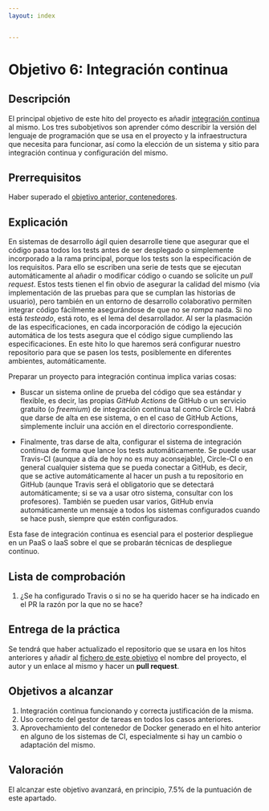 ```yaml
---
layout: index


---
```

# Objetivo 6: Integración continua

## Descripción

El principal objetivo de este hito del proyecto es añadir
[integración continua](http://jj.github.io/IV/documentos/temas/Integracion_continua)
al mismo. Los tres subobjetivos son aprender cómo describir la versión del
lenguaje de programación que se usa en el proyecto y la infraestructura que
necesita para funcionar, así como la elección de un sistema y sitio para
integración continua y configuración del mismo.

## Prerrequisitos

Haber superado el [objetivo anterior, contenedores](5.Docker).

## Explicación

En sistemas de desarrollo ágil quien desarrolle tiene que asegurar que
el código pasa todos los tests antes de ser desplegado o simplemente
incorporado a la rama principal, porque los tests son la especificación
de los requisitos. Para ello se escriben una serie de tests que se
ejecutan automáticamente al añadir o modificar código o cuando se
solicite un *pull request*. Estos tests tienen el fin obvio de
asegurar la calidad del mismo (via implementación de las pruebas para
que se cumplan las historias de usuario), pero también en un entorno de
desarrollo colaborativo permiten integrar código fácilmente
asegurándose de que no se *rompa* nada. Si no está *testeado*, está
roto, es el lema del desarrollador. Al ser la plasmación de las
especificaciones, en cada incorporación de código la ejecución
automática de los tests asegura que el código sigue cumpliendo las
especificaciones. En este hito lo que haremos será configurar nuestro
repositorio para que se pasen los tests, posiblemente en diferentes
ambientes, automáticamente.

Preparar un proyecto para integración continua implica varias cosas:

- Buscar un sistema online de prueba del código que sea estándar y
  flexible, es decir, las propias *GitHub Actions* de GitHub o un
  servicio gratuito (o *freemium*) de integración continua tal como
  Circle CI. Habrá que darse de alta en ese sistema, o en el caso de
  GitHub Actions, simplemente incluir una acción en el directorio
  correspondiente.

- Finalmente, tras darse de alta, configurar el sistema de integración continua
  de forma que lance los tests automáticamente. Se puede usar Travis-CI (aunque
  a día de hoy no es muy aconsejable),
  Circle-CI o en general cualquier sistema que se pueda
  conectar a GitHub, es decir, que se active automáticamente al hacer un push a
  tu repositorio en GitHub (aunque Travis será el obligatorio que se detectará
  automáticamente; si se va a usar otro sistema, consultar con los profesores).
  También se pueden usar varios, GitHub envía automáticamente un mensaje a
  todos los sistemas configurados cuando se hace push, siempre que estén
  configurados.

Esta fase de integración continua es esencial para el posterior
despliegue en un PaaS o IaaS sobre el que se probarán técnicas de despliegue
continuo.

## Lista de comprobación

1. ¿Se ha configurado Travis o si no se ha querido hacer se ha indicado en el PR
   la razón por la que no se hace?

## Entrega de la práctica

Se tendrá que haber actualizado el repositorio que se usara en los hitos
anteriores y añadir al
[fichero de este objetivo](https://github.com/JJ/IV-21-22/blob/master/practicas/objetivo-6.md)
el nombre del proyecto, el autor y un enlace al mismo y hacer un **pull
request**.

## Objetivos a alcanzar

1. Integración continua funcionando y correcta justificación
  de la misma.
2. Uso correcto del gestor de tareas en todos los casos
   anteriores.
3. Aprovechamiento del contenedor de Docker generado en el
   hito anterior en alguno de los sistemas de CI, especialmente si hay
   un cambio o adaptación del mismo.

## Valoración

El alcanzar este objetivo avanzará, en principio, 7.5% de la puntuación de este
apartado.
